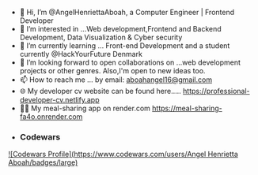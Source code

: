 - 👋 Hi, I’m @AngelHenriettaAboah, a Computer Engineer | Frontend Developer
- 👀 I’m interested in ...Web development,Frontend and Backend Development, Data Visualization & Cyber security
- 🌱 I’m currently learning ... Front-end Development and a student currently @HackYourFuture Denmark
- 💞️ I’m looking forward to open collaborations on ...web development projects or other genres. Also,I'm open to new ideas too.
- 📫 How to reach me ... by email: aboahangel16@gmail.com
- 🌐 My developer cv website can be found here..... https://professional-developer-cv.netlify.app
- 👨‍🍳 My meal-sharing app on render.com https://meal-sharing-fa4o.onrender.com
- ### Codewars

[![Codewars Profile](https://www.codewars.com/users/Angel Henrietta Aboah/badges/large)](https://www.codewars.com/users/AngelHenriettaAboah)

<!---
AngelHenriettaAboah/AngelHenriettaAboah is a ✨ special ✨ repository because its `README.md` (this file) appears on your GitHub profile.
You can click the Preview link to take a look at your changes.
--->
